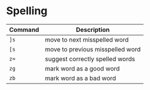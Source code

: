 # Spelling


| Command | Description |
| --- | --- |
| `]s` | move to next misspelled word |
| `[s` | move to previous misspelled word |
| `z=` | suggest correctly spelled words |
| `zg` | mark word as a good word |
| `zb` | mark word as a bad word |
